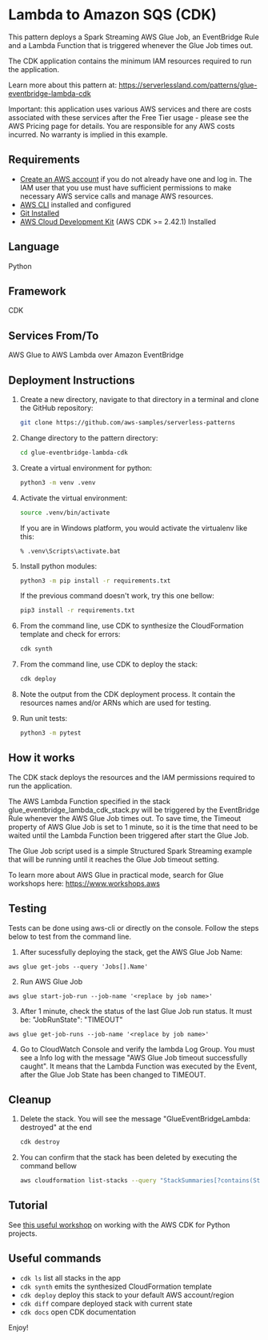 
# Lambda to Amazon SQS (CDK) 

This pattern deploys a Spark Streaming AWS Glue Job, an EventBridge Rule and a Lambda Function that is triggered 
whenever the Glue Job times out.

The CDK application contains the minimum IAM resources required to run the application.

Learn more about this pattern at: https://serverlessland.com/patterns/glue-eventbridge-lambda-cdk

Important: this application uses various AWS services and there are costs associated with these services after the 
Free Tier usage - please see the AWS Pricing page for details. 
You are responsible for any AWS costs incurred. No warranty is implied in this example.

## Requirements

* [Create an AWS account](https://portal.aws.amazon.com/gp/aws/developer/registration/index.html) if you do not already have one and log in. The IAM user that you use must have sufficient permissions to make necessary AWS service calls and manage AWS resources.
* [AWS CLI](https://docs.aws.amazon.com/cli/latest/userguide/install-cliv2.html) installed and configured
* [Git Installed](https://git-scm.com/book/en/v2/Getting-Started-Installing-Git)
* [AWS Cloud Development Kit](https://docs.aws.amazon.com/cdk/latest/guide/getting_started.html) (AWS CDK >= 2.42.1) Installed

## Language
Python

## Framework
CDK

## Services From/To
AWS Glue to AWS Lambda over Amazon EventBridge

## Deployment Instructions

1. Create a new directory, navigate to that directory in a terminal and clone the GitHub repository:
    ```bash 
    git clone https://github.com/aws-samples/serverless-patterns
    ```
1. Change directory to the pattern directory:
    ```bash
    cd glue-eventbridge-lambda-cdk
    ```
1. Create a virtual environment for python:
    ```bash
    python3 -m venv .venv
    ```
1. Activate the virtual environment:
    ```bash
    source .venv/bin/activate
    ```

   If you are in Windows platform, you would activate the virtualenv like this:

    ```
    % .venv\Scripts\activate.bat
    ```

1. Install python modules:
    ```bash
    python3 -m pip install -r requirements.txt
    ```
   
   If the previous command doesn't work, try this one bellow:
   ```bash
   pip3 install -r requirements.txt
   ```
1. From the command line, use CDK to synthesize the CloudFormation template and check for errors:
    ```bash
    cdk synth
    ```
1. From the command line, use CDK to deploy the stack:
    ```bash
    cdk deploy
    ```
1. Note the output from the CDK deployment process. It contain the resources names and/or ARNs which are used for testing.

1. Run unit tests:

    ````bash
    python3 -m pytest
    ````


## How it works

The CDK stack deploys the resources and the IAM permissions required to run the application.

The AWS Lambda Function specified in the stack glue_eventbridge_lambda_cdk_stack.py will be triggered by the EventBridge Rule
whenever the AWS Glue Job times out.
To save time, the Timeout property of AWS Glue Job is set to 1 minute, so it is the time that need to be waited until the
Lambda Function been triggered after start the Glue Job.

The Glue Job script used is a simple Structured Spark Streaming example that will be running until it reaches the Glue Job timeout setting.

To learn more about AWS Glue in practical mode, search for Glue workshops here: https://www.workshops.aws


## Testing

Tests can be done using aws-cli or directly on the console. Follow the steps below to test from the command line.

1. After sucessfully deploying the stack, get the AWS Glue Job Name:

````
aws glue get-jobs --query 'Jobs[].Name'
````

2. Run AWS Glue Job

````
aws glue start-job-run --job-name '<replace by job name>'
````

3. After 1 minute, check the status of the last Glue Job run status. It must be: "JobRunState": "TIMEOUT" 
````
aws glue get-job-runs --job-name '<replace by job name>'
````

4. Go to CloudWatch Console and verify the lambda Log Group. You must see a Info log with the message "AWS Glue Job timeout successfully caught". It means that the Lambda Function was executed by the Event, after the Glue Job State has been changed to TIMEOUT.


## Cleanup

1. Delete the stack. You will see the message "GlueEventBridgeLambda: destroyed" at the end
    ```bash
    cdk destroy
    ```
1. You can confirm that the stack has been deleted by executing the command bellow
    ```bash
    aws cloudformation list-stacks --query "StackSummaries[?contains(StackName,'STACK_NAME')].StackStatus"
    ```



## Tutorial
See [this useful workshop](https://cdkworkshop.com/30-python.html) on working with the AWS CDK for Python projects.

## Useful commands

* `cdk ls`          list all stacks in the app
* `cdk synth`       emits the synthesized CloudFormation template
* `cdk deploy`      deploy this stack to your default AWS account/region
* `cdk diff`        compare deployed stack with current state
* `cdk docs`        open CDK documentation


Enjoy!
